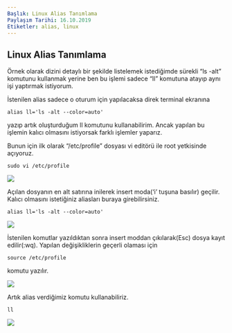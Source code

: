 ```yaml
---
Başlık: Linux Alias Tanımlama
Paylaşım Tarihi: 16.10.2019
Etiketler: alias, linux
---
```


## Linux Alias Tanımlama

Örnek olarak dizini detaylı bir şekilde listelemek istediğimde sürekli “ls -alt” komutunu kullanmak yerine ben bu işlemi sadece “ll” komutuna atayıp aynı işi yaptırmak istiyorum.

İstenilen alias sadece o oturum için yapılacaksa direk terminal ekranına

```
alias ll='ls -alt --color=auto'
```

yazıp artık oluşturduğum ll komutunu kullanabilirim. Ancak yapılan bu işlemin kalıcı olmasını istiyorsak farklı işlemler yaparız.

Bunun için ilk olarak “/etc/profile” dosyası vi editörü ile root yetkisinde açıyoruz.

```
sudo vi /etc/profile
```

![](medya/Linux-Alias-Tanımlama/1.jpg)

Açılan dosyanın en alt satırına inilerek insert moda(‘i’ tuşuna basılır) geçilir. Kalıcı olmasını istetiğiniz aliasları buraya girebilirsiniz.

```
alias ll='ls -alt --color=auto'
```
![](medya/Linux-Alias-Tanımlama/2.jpg)

İstenilen komutlar yazıldıktan sonra insert moddan çıkılarak(Esc) dosya kayıt edilir(:wq). Yapılan değişikliklerin geçerli olaması için

```
source /etc/profile
```
komutu yazılır.

![](medya/Linux-Alias-Tanımlama/3.jpg)

Artık alias verdiğimiz komutu kullanabiliriz.

```
ll
```

![](medya/Linux-Alias-Tanımlama/4.jpg)
